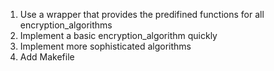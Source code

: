 1. Use a wrapper that provides the predifined functions for all encryption_algorithms
2. Implement a basic encryption_algorithm quickly
3. Implement more sophisticated algorithms
4. Add Makefile
